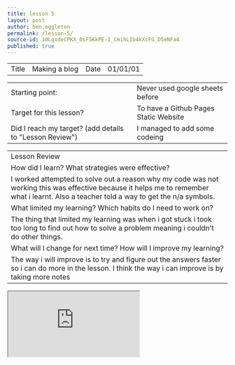 ```yaml
---
title: lesson 5
layout: post
author: ben.eggleton
permalink: /lesson-5/
source-id: 10LgxdeCPKX_0sF5KkPE-1_CmihLIb4kXcFG_D5eNFa4
published: true
---
```

<table>
  <tr>
    <td>Title</td>
    <td>Making a blog</td>
    <td>Date</td>
    <td>01/01/01</td>
  </tr>
</table>


<table>
  <tr>
    <td>Starting point:</td>
    <td>Never used google sheets before </td>
  </tr>
  <tr>
    <td>Target for this lesson?</td>
    <td>To have a Github Pages Static Website</td>
  </tr>
  <tr>
    <td>Did I reach my target? 
(add details to "Lesson Review")</td>
    <td> I managed to add some codeing </td>
  </tr>
</table>


<table>
  <tr>
    <td>Lesson Review</td>
  </tr>
  <tr>
    <td>How did I learn? What strategies were effective? </td>
  </tr>
  <tr>
    <td>I worked attempted to solve out a reason why my code was not working this was effective because it helps me to remember what i learnt. Also a teacher told a way to get the n/a symbols.</td>
  </tr>
  <tr>
    <td>What limited my learning? Which habits do I need to work on? </td>
  </tr>
  <tr>
    <td>The thing that limited my learning was when i got stuck i took too long to find out how to solve a problem meaning i couldn't do other things.</td>
  </tr>
  <tr>
    <td>What will I change for next time? How will I improve my learning?</td>
  </tr>
  <tr>
    <td>The way i will improve is to try and figure out the answers faster so i can do more in the lesson. I think the way i can improve is by taking more notes</td>
  </tr>
</table>

<iframe src="https://docs.google.com/spreadsheets/d/1sff2Z2loj8-OMtb78TTSx9zVkZLOuTL-zD6HgVHUL3g/pubhtml?widget=true&amp;headers=false"></iframe>

